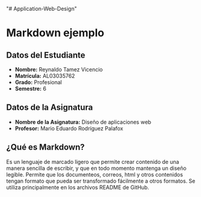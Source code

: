 "# Application-Web-Design"  

# Markdown ejemplo

## Datos del Estudiante

- **Nombre:** Reynaldo Tamez Vicencio
- **Matrícula:** AL03035762
- **Grado:** Profesional
- **Semestre:** 6

## Datos de la Asignatura
- **Nombre de la Asignatura:** Diseño de aplicaciones web
- **Profesor:** Mario Eduardo Rodríguez Palafox

## ¿Qué es Markdown?
Es un lenguaje de marcado ligero que permite crear contenido de una manera sencilla de escribir, y que en todo momento mantenga un diseño legible. Permite que los documenteos,
correos, html y otros contenidos tengan formato que pueda ser transformado fácilmente a otros formatos. Se utiliza principalmente en los archivos README de GitHub.

